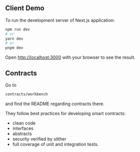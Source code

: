 ## Client Demo

To run the development server of Next.js application:

```bash
npm run dev
# or
yarn dev
# or
pnpm dev
```

Open [http://localhost:3000](http://localhost:3000) with your browser to see the result.




## Contracts

Go to
```bash
contracts/workbench
```
and find the README regarding contracts there.

They follow best practices for developing smart contracts:
- clean code
- interfaces
- abstracts
- security verified by slither
- full coverage of unit and integration tests.
